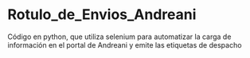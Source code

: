 # Rotulo_de_Envios_Andreani
Código en python, que utiliza selenium para automatizar la carga de información en el portal de Andreani y emite las etiquetas de despacho
